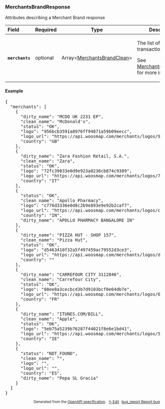 <!--- This is a generated file, do not edit! -->
<!--- [START woosmap_http_schema_merchantsbrandresponse] -->
<h3 class="schema-object" id="MerchantsBrandResponse">MerchantsBrandResponse</h3>

Attributes describing a Merchant Brand response

| Field                                                                                                             | Required | Type                                                                           | Description                                                                                                                                                            |
| :---------------------------------------------------------------------------------------------------------------- | -------- | ------------------------------------------------------------------------------ | ---------------------------------------------------------------------------------------------------------------------------------------------------------------------- |
| <h4 id="MerchantsBrandResponse-merchants" class="add-link schema-object-property-key"><code>merchants</code></h4> | optional | Array&lt;[MerchantsBrandClean](#MerchantsBrandClean "MerchantsBrandClean")&gt; | <div class="ref-property-description"><p>The list of cleaned transactions</p><p>See <a href="#MerchantsBrandClean">MerchantsBrandClean</a> for more information.</div> |

<h4 class="schema-object-example" id="MerchantsBrandResponse-example">Example</h4>

<pre class="notranslate lang-json prettyprint">{
  "merchants": [
    {
      "dirty_name": "MCDO UK 2231 EP",
      "clean_name": "McDonald's",
      "status": "OK",
      "logo": "956bcb3591a8976ff94871a59b09eecc",
      "logo_url": "https://api.woosmap.com/merchants/logos/956bcb3591a8976ff94871a59b09eecc.png",
      "country": "GB"
    },
    {
      "dirty_name": "Zara Fashion Retail, S.A.",
      "clean_name": "Zara",
      "status": "OK",
      "logo": "72fc39033e0d9e923a0236cb874c9309",
      "logo_url": "https://api.woosmap.com/merchants/logos/72fc39033e0d9e923a0236cb874c9309.png",
      "country": "IT"
    },
    {
      "status": "OK",
      "clean_name": "Apollo Pharmacy",
      "logo": "c776d3336e0d8c2b9e893e9e92b2caf7",
      "logo_url": "https://api.woosmap.com/merchants/logos/c776d3336e0d8c2b9e893e9e92b2caf7.png",
      "country": "IN",
      "dirty_name": "APOLLO PHARMACY BANGALORE IN"
    },
    {
      "dirty_name": "PIZZA HUT - SHOP 157",
      "clean_name": "Pizza Hut",
      "status": "OK",
      "logo": "d5463410f32a5f497459ac79552d3ce3",
      "logo_url": "https://api.woosmap.com/merchants/logos/d5463410f32a5f497459ac79552d3ce3.png",
      "country": ""
    },
    {
      "dirty_name": "CARREFOUR CITY 3112846",
      "clean_name": "Carrefour City",
      "status": "OK",
      "logo": "08ee8a3cecbcd3b7d9103bcf0e04db7e",
      "logo_url": "https://api.woosmap.com/merchants/logos/08ee8a3cecbcd3b7d9103bcf0e04db7e.png",
      "country": "FR"
    },
    {
      "dirty_name": "ITUNES.COM/BILL",
      "clean_name": "Apple",
      "status": "OK",
      "logo": "5eb75a5239b76287f44021f8e6e1bd41",
      "logo_url": "https://api.woosmap.com/merchants/logos/5eb75a5239b76287f44021f8e6e1bd41.png",
      "country": "IE"
    },
    {
      "status": "NOT_FOUND",
      "clean_name": "",
      "logo": "",
      "logo_url": "",
      "country": "ES",
      "dirty_name": "Pepa SL Gracia"
    }
  ]
}</pre>

<p style="text-align: right; font-size: smaller;">Generated from the <a data-label="openapi-github" href="https://github.com/woosmap/openapi-specification" title="Woosmap OpenAPI Specification" class="external">OpenAPI specification</a>.
<a data-label="openapi-github-woosmap-http-schema-merchantsbrandresponse" data-action="edit" style="margin-left: 5px;" href="https://github.com/woosmap/openapi-specification/blob/main/specification/schemas/MerchantsBrandResponse.yml" title="Edit on GitHub">✎ Edit</a>
<a data-label="openapi-github-woosmap-http-schema-merchantsbrandresponse" data-action="bug" style="margin-left: 5px;" href="https://github.com/woosmap/openapi-specification/issues/new?assignees=&labels=type%3A+bug%2C+triage+me&template=bug_report.md&title=[schemas] Bug - MerchantsBrandResponse" title="File bug for schemas on GitHub"><span class="material-icons">bug_report</span> Report bug</a>
</p>

<!--- [END woosmap_http_schema_merchantsbrandresponse] -->
